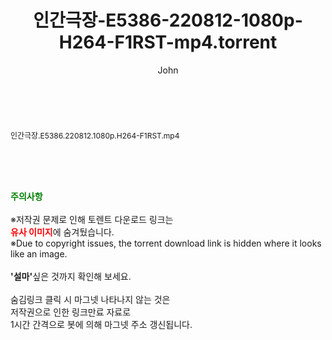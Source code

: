 ﻿---
layout: post
title:  "인간극장-E5386-220812-1080p-H264-F1RST-mp4.torrent"
author: John
categories: [ 방송/음악 ]
tags: [  ]
image:  
description: "인간극장-E5386-220812-1080p-H264-F1RST-mp4 torrent 정보 공유"
toc: true
toc_sticky: true
---

<br>
<div class="view-img">
<a class="view_image" href="http://torrentmobile61.com/bbs/view_image.php?fn=%2Fdata%2Ffile%2Fmusic%2F3735183265_IF1w8cJt_7bcfba23f01f7f4929e44ffe9e8859211f805a0a.jpg" target="_blank"><img alt="" class="img-tag" content="http://torrentmobile61.com/data/file/music/3735183265_IF1w8cJt_7bcfba23f01f7f4929e44ffe9e8859211f805a0a.jpg" itemprop="image" src="http://torrentmobile61.com/data/file/music/thumb-3735183265_IF1w8cJt_7bcfba23f01f7f4929e44ffe9e8859211f805a0a_835x2212.jpg"/></a></div><div class="view-content" itemprop="description">
<p><span style="font-size:12px;">인간극장.E5386.220812.1080p.H264-F1RST.mp4</span> </p> </div>
    
<br><br><br>
<p data-ke-size="size16"><b><span style="color: green;">주의사항</span></b><br /><br />※저작권 문제로 인해 토렌트 다운로드 링크는<br /><b><span style="color: red;">유사 이미지</span></b>에 숨겨뒀습니다.<br />※Due to copyright issues, the torrent download link is hidden where it looks like an image.<br /><br /><b>'설마'</b>싶은 것까지 확인해 보세요.<br /><br />숨김링크 클릭 시 마그넷 나타나지 않는 것은<br />저작권으로 인한 링크만료 자료로<br />1시간 간격으로 봇에 의해 마그넷 주소 갱신됩니다.</p>
